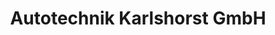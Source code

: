 ---
title: "Autotechnik Karlshorst GmbH"
url: /berlin/autotechnik-karlshorst-gmbh/
shop: Autowerkstatt
---